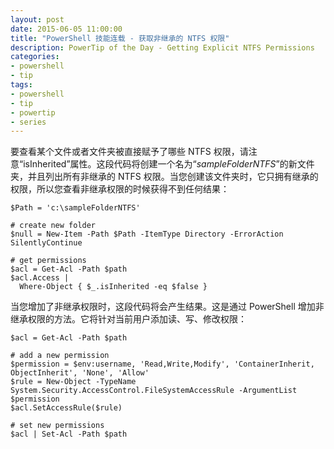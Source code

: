 ```yaml
---
layout: post
date: 2015-06-05 11:00:00
title: "PowerShell 技能连载 - 获取非继承的 NTFS 权限"
description: PowerTip of the Day - Getting Explicit NTFS Permissions
categories:
- powershell
- tip
tags:
- powershell
- tip
- powertip
- series
---
```

要查看某个文件或者文件夹被直接赋予了哪些 NTFS 权限，请注意“isInherited”属性。这段代码将创建一个名为“_sampleFolderNTFS_”的新文件夹，并且列出所有非继承的 NTFS 权限。当您创建该文件夹时，它只拥有继承的权限，所以您查看非继承权限的时候获得不到任何结果：

    $Path = 'c:\sampleFolderNTFS'
    
    # create new folder
    $null = New-Item -Path $Path -ItemType Directory -ErrorAction SilentlyContinue
    
    # get permissions
    $acl = Get-Acl -Path $path
    $acl.Access |
      Where-Object { $_.isInherited -eq $false }

当您增加了非继承权限时，这段代码将会产生结果。这是通过 PowerShell 增加非继承权限的方法。它将针对当前用户添加读、写、修改权限：

    $acl = Get-Acl -Path $path
    
    # add a new permission
    $permission = $env:username, 'Read,Write,Modify', 'ContainerInherit, ObjectInherit', 'None', 'Allow'
    $rule = New-Object -TypeName System.Security.AccessControl.FileSystemAccessRule -ArgumentList $permission
    $acl.SetAccessRule($rule)
    
    # set new permissions
    $acl | Set-Acl -Path $path

<!--本文国际来源：[Getting Explicit NTFS Permissions](http://community.idera.com/powershell/powertips/b/tips/posts/getting-explicit-ntfs-permissions)-->
